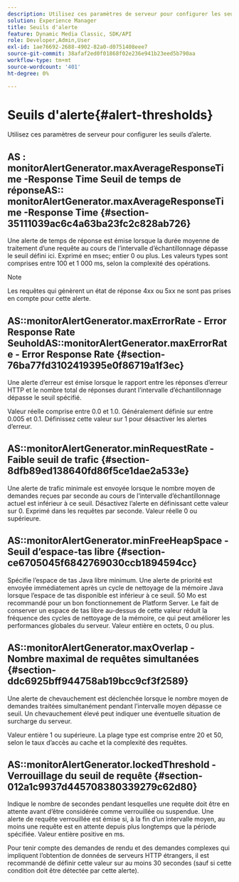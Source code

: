 ```yaml
---
description: Utilisez ces paramètres de serveur pour configurer les seuils d’alerte.
solution: Experience Manager
title: Seuils d'alerte
feature: Dynamic Media Classic, SDK/API
role: Developer,Admin,User
exl-id: 1ae76692-2688-4902-82a0-d0751408eee7
source-git-commit: 38afaf2ed0f01868f02e236e941b23eed5b790aa
workflow-type: tm+mt
source-wordcount: '401'
ht-degree: 0%

---
```


# Seuils d&#39;alerte{#alert-thresholds}

Utilisez ces paramètres de serveur pour configurer les seuils d’alerte.

## AS : monitorAlertGenerator.maxAverageResponseTime -Response Time Seuil de temps de réponseAS:: monitorAlertGenerator.maxAverageResponseTime -Response Time {#section-35111039ac6c4a63ba23fc2c828ab726}

Une alerte de temps de réponse est émise lorsque la durée moyenne de traitement d’une requête au cours de l’intervalle d’échantillonnage dépasse le seuil défini ici. Exprimé en msec; entier 0 ou plus. Les valeurs types sont comprises entre 100 et 1 000 ms, selon la complexité des opérations.

>[!NOTE]
>
>Les requêtes qui génèrent un état de réponse 4xx ou 5xx ne sont pas prises en compte pour cette alerte.

## AS::monitorAlertGenerator.maxErrorRate - Error Response Rate SeuholdAS::monitorAlertGenerator.maxErrorRate - Error Response Rate {#section-76ba77fd3102419395e0f86719a1f3ec}

Une alerte d’erreur est émise lorsque le rapport entre les réponses d’erreur HTTP et le nombre total de réponses durant l’intervalle d’échantillonnage dépasse le seuil spécifié.

Valeur réelle comprise entre 0.0 et 1.0. Généralement définie sur entre 0.005 et 0.1. Définissez cette valeur sur 1 pour désactiver les alertes d’erreur.

## AS::monitorAlertGenerator.minRequestRate - Faible seuil de trafic {#section-8dfb89ed138640fd86f5ce1dae2a533e}

Une alerte de trafic minimale est envoyée lorsque le nombre moyen de demandes reçues par seconde au cours de l’intervalle d’échantillonnage actuel est inférieur à ce seuil. Désactivez l’alerte en définissant cette valeur sur 0. Exprimé dans les requêtes par seconde. Valeur réelle 0 ou supérieure.

## AS::monitorAlertGenerator.minFreeHeapSpace - Seuil d’espace-tas libre {#section-ce6705045f6842769030ccb1894594cc}

Spécifie l’espace de tas Java libre minimum. Une alerte de priorité est envoyée immédiatement après un cycle de nettoyage de la mémoire Java lorsque l’espace de tas disponible est inférieur à ce seuil. 50 Mo est recommandé pour un bon fonctionnement de Platform Server. Le fait de conserver un espace de tas libre au-dessus de cette valeur réduit la fréquence des cycles de nettoyage de la mémoire, ce qui peut améliorer les performances globales du serveur. Valeur entière en octets, 0 ou plus.

## AS::monitorAlertGenerator.maxOverlap - Nombre maximal de requêtes simultanées {#section-ddc6925bff944758ab19bcc9cf3f2589}

Une alerte de chevauchement est déclenchée lorsque le nombre moyen de demandes traitées simultanément pendant l’intervalle moyen dépasse ce seuil. Un chevauchement élevé peut indiquer une éventuelle situation de surcharge du serveur.

Valeur entière 1 ou supérieure. La plage type est comprise entre 20 et 50, selon le taux d’accès au cache et la complexité des requêtes.

## AS::monitorAlertGenerator.lockedThreshold - Verrouillage du seuil de requête {#section-012a1c9937d445708380339279c62d80}

Indique le nombre de secondes pendant lesquelles une requête doit être en attente avant d’être considérée comme verrouillée ou suspendue. Une alerte de requête verrouillée est émise si, à la fin d’un intervalle moyen, au moins une requête est en attente depuis plus longtemps que la période spécifiée. Valeur entière positive en ms.

Pour tenir compte des demandes de rendu et des demandes complexes qui impliquent l’obtention de données de serveurs HTTP étrangers, il est recommandé de définir cette valeur sur au moins 30 secondes (sauf si cette condition doit être détectée par cette alerte).
